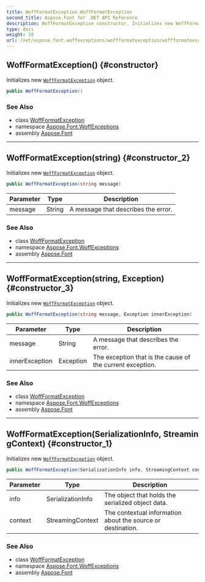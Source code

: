 ```yaml
---
title: WoffFormatException.WoffFormatException
second_title: Aspose.Font for .NET API Reference
description: WoffFormatException constructor. Initializes new WoffFormatException object
type: docs
weight: 10
url: /net/aspose.font.woffexceptions/woffformatexception/woffformatexception/
---
```

## WoffFormatException() {#constructor}

Initializes new [`WoffFormatException`](../) object.

```csharp
public WoffFormatException()
```

### See Also

* class [WoffFormatException](../)
* namespace [Aspose.Font.WoffExceptions](../../woffformatexception/)
* assembly [Aspose.Font](../../../)

---

## WoffFormatException(string) {#constructor_2}

Initializes new [`WoffFormatException`](../) object.

```csharp
public WoffFormatException(string message)
```

| Parameter | Type | Description |
| --- | --- | --- |
| message | String | A message that describes the error. |

### See Also

* class [WoffFormatException](../)
* namespace [Aspose.Font.WoffExceptions](../../woffformatexception/)
* assembly [Aspose.Font](../../../)

---

## WoffFormatException(string, Exception) {#constructor_3}

Initializes new [`WoffFormatException`](../) object.

```csharp
public WoffFormatException(string message, Exception innerException)
```

| Parameter | Type | Description |
| --- | --- | --- |
| message | String | A message that describes the error. |
| innerException | Exception | The exception that is the cause of the current exception. |

### See Also

* class [WoffFormatException](../)
* namespace [Aspose.Font.WoffExceptions](../../woffformatexception/)
* assembly [Aspose.Font](../../../)

---

## WoffFormatException(SerializationInfo, StreamingContext) {#constructor_1}

Initializes new [`WoffFormatException`](../) object.

```csharp
public WoffFormatException(SerializationInfo info, StreamingContext context)
```

| Parameter | Type | Description |
| --- | --- | --- |
| info | SerializationInfo | The object that holds the serialized object data. |
| context | StreamingContext | The contextual information about the source or destination. |

### See Also

* class [WoffFormatException](../)
* namespace [Aspose.Font.WoffExceptions](../../woffformatexception/)
* assembly [Aspose.Font](../../../)


